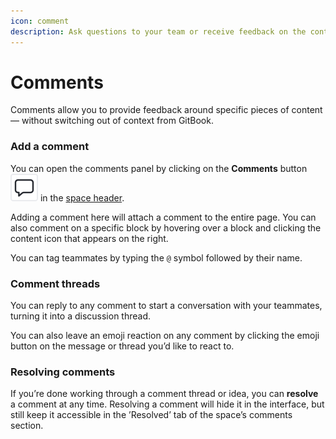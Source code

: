 ```yaml
---
icon: comment
description: Ask questions to your team or receive feedback on the content you create
---
```


# Comments

Comments allow you to provide feedback around specific pieces of content — without switching out of context from GitBook.

### Add a comment <a href="#comment-within-your-content" id="comment-within-your-content"></a>

You can open the comments panel by clicking on the **Comments** button <picture><source srcset="../.gitbook/assets/comment_icon_dark.svg" media="(prefers-color-scheme: dark)"><img src="../.gitbook/assets/comment_icon_light.svg" alt=""></picture> in the [space header](../resources/gitbook-ui.md#space-header).

Adding a comment here will attach a comment to the entire page. You can also comment on a specific block by hovering over a block and clicking the content icon that appears on the right.

You can tag teammates by typing the `@` symbol followed by their name.

### Comment threads

You can reply to any comment to start a conversation with your teammates, turning it into a discussion thread.

You can also leave an emoji reaction on any comment by clicking the emoji button on the message or thread you’d like to react to.

### Resolving comments

If you’re done working through a comment thread or idea, you can **resolve** a comment at any time. Resolving a comment will hide it in the interface, but still keep it accessible in the ’Resolved’ tab of the space’s comments section.
